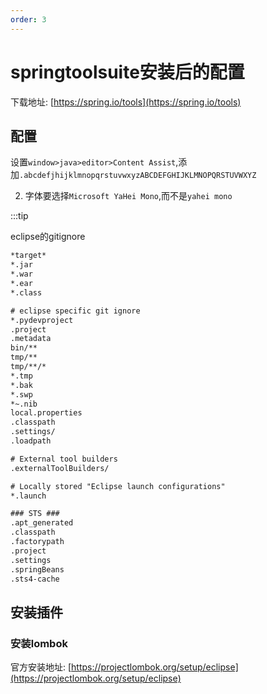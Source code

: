 ```yaml
---
order: 3
---
```

# springtoolsuite安装后的配置

下载地址: [https://spring.io/tools](https://spring.io/tools)

## 配置

设置`window>java>editor>Content Assist`,添加`.abcdefjhijklmnopqrstuvwxyzABCDEFGHIJKLMNOPQRSTUVWXYZ`

2. 字体要选择`Microsoft YaHei Mono`,而不是`yahei mono`

:::tip

eclipse的gitignore

```txt
*target*
*.jar
*.war
*.ear
*.class

# eclipse specific git ignore
*.pydevproject
.project
.metadata
bin/**
tmp/**
tmp/**/*
*.tmp
*.bak
*.swp
*~.nib
local.properties
.classpath
.settings/
.loadpath

# External tool builders
.externalToolBuilders/

# Locally stored "Eclipse launch configurations"
*.launch

### STS ###
.apt_generated
.classpath
.factorypath
.project
.settings
.springBeans
.sts4-cache
```

## 安装插件

### 安装lombok

官方安装地址: [https://projectlombok.org/setup/eclipse](https://projectlombok.org/setup/eclipse)
